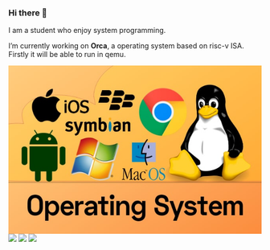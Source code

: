 ### Hi there 👋 
I am a student who enjoy system programming.

I’m currently working on **Orca**, a operating system based on risc-v ISA. Firstly it will be able to run in qemu.

<!--
**MrZLeo/MrZLeo** is a ✨ _special_ ✨ repository because its `README.md` (this file) appears on your GitHub profile.

Here are some ideas to get you started:

- 🔭 I’m currently working on ...
- 🌱 I’m currently learning ...
- 👯 I’m looking to collaborate on ...
- 🤔 I’m looking for help with ...
- 💬 Ask me about ...
- 📫 How to reach me: ...
- 😄 Pronouns: ...
- ⚡ Fun fact: ...
-->

<a href="#">
  <img width=“480px" align="right" src="https://github.com/MrZLeo/MrZLeo/blob/main/Operating-System.jpg?template=terminal" />
</a>

<img width="340px" src="https://github-readme-stats.vercel.app/api?username=mrzleo&theme=tokyonight&count_private=true&show_icons=true">
<img width="340px" src="https://github-readme-stats.vercel.app/api/top-langs/?username=mrzleo&theme=vue-dark&layout=compact">
<img width="340px" src="https://github-readme-stats.vercel.app/api/pin/?username=mrzleo&repo=orca&theme=dark">
